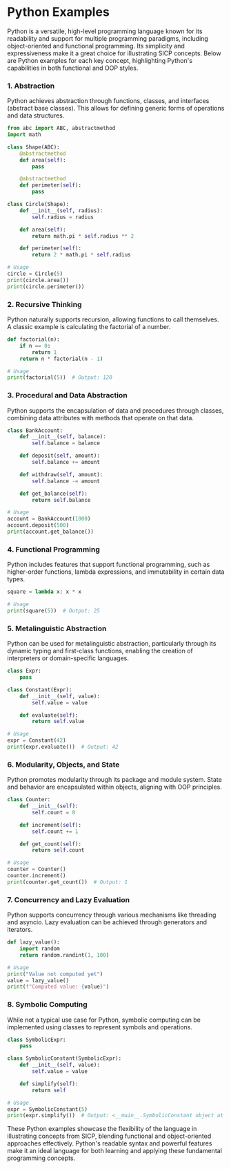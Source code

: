 # Python Examples

Python is a versatile, high-level programming language known for its readability and support for multiple programming paradigms, including object-oriented and functional programming. Its simplicity and expressiveness make it a great choice for illustrating SICP concepts. Below are Python examples for each key concept, highlighting Python's capabilities in both functional and OOP styles.

### 1. Abstraction

Python achieves abstraction through functions, classes, and interfaces (abstract base classes). This allows for defining generic forms of operations and data structures.

```python
from abc import ABC, abstractmethod
import math

class Shape(ABC):
    @abstractmethod
    def area(self):
        pass

    @abstractmethod
    def perimeter(self):
        pass

class Circle(Shape):
    def __init__(self, radius):
        self.radius = radius

    def area(self):
        return math.pi * self.radius ** 2

    def perimeter(self):
        return 2 * math.pi * self.radius

# Usage
circle = Circle(5)
print(circle.area())
print(circle.perimeter())
```

### 2. Recursive Thinking

Python naturally supports recursion, allowing functions to call themselves. A classic example is calculating the factorial of a number.

```python
def factorial(n):
    if n == 0:
        return 1
    return n * factorial(n - 1)

# Usage
print(factorial(5))  # Output: 120
```

### 3. Procedural and Data Abstraction

Python supports the encapsulation of data and procedures through classes, combining data attributes with methods that operate on that data.

```python
class BankAccount:
    def __init__(self, balance):
        self.balance = balance

    def deposit(self, amount):
        self.balance += amount

    def withdraw(self, amount):
        self.balance -= amount

    def get_balance(self):
        return self.balance

# Usage
account = BankAccount(1000)
account.deposit(500)
print(account.get_balance())
```

### 4. Functional Programming

Python includes features that support functional programming, such as higher-order functions, lambda expressions, and immutability in certain data types.

```python
square = lambda x: x * x

# Usage
print(square(5))  # Output: 25
```

### 5. Metalinguistic Abstraction

Python can be used for metalinguistic abstraction, particularly through its dynamic typing and first-class functions, enabling the creation of interpreters or domain-specific languages.

```python
class Expr:
    pass

class Constant(Expr):
    def __init__(self, value):
        self.value = value

    def evaluate(self):
        return self.value

# Usage
expr = Constant(42)
print(expr.evaluate())  # Output: 42
```

### 6. Modularity, Objects, and State

Python promotes modularity through its package and module system. State and behavior are encapsulated within objects, aligning with OOP principles.

```python
class Counter:
    def __init__(self):
        self.count = 0

    def increment(self):
        self.count += 1

    def get_count(self):
        return self.count

# Usage
counter = Counter()
counter.increment()
print(counter.get_count())  # Output: 1
```

### 7. Concurrency and Lazy Evaluation

Python supports concurrency through various mechanisms like threading and asyncio. Lazy evaluation can be achieved through generators and iterators.

```python
def lazy_value():
    import random
    return random.randint(1, 100)

# Usage
print("Value not computed yet")
value = lazy_value()
print(f"Computed value: {value}")
```

### 8. Symbolic Computing

While not a typical use case for Python, symbolic computing can be implemented using classes to represent symbols and operations.

```python
class SymbolicExpr:
    pass

class SymbolicConstant(SymbolicExpr):
    def __init__(self, value):
        self.value = value

    def simplify(self):
        return self

# Usage
expr = SymbolicConstant(5)
print(expr.simplify())  # Output: <__main__.SymbolicConstant object at 0x...>
```

These Python examples showcase the flexibility of the language in illustrating concepts from SICP, blending functional and object-oriented approaches effectively. Python's readable syntax and powerful features make it an ideal language for both learning and applying these fundamental programming concepts.
